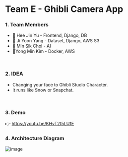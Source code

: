 # Team E - Ghibli Camera App

### 1. Team Members
* 👩 Hee Jin Yu - Frontend, Django, DB
* 👧 Ji Yoon Yang - Dataset, Django, AWS S3
* 🧑 Min Sik Choi - AI
* 👦Yong Min Kim - Docker, AWS
<br>

### 2. IDEA
* Changing your face to Ghibli Studio Character.
* It runs like Snow or Snapchat.
<br>

### 3. Demo
👉 https://youtu.be/KHvT2t5LU1E
<br>

### 4. Architecture Diagram
![image](https://user-images.githubusercontent.com/96467030/154844447-2e5eff23-c73e-4f6e-a421-73ed89e2ec5c.png)
